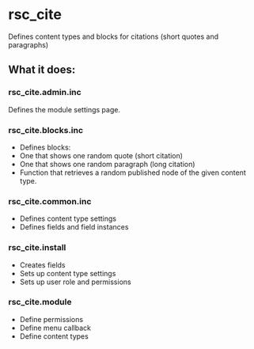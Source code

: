 # rsc_cite
Defines content types and blocks for citations (short quotes and paragraphs)

## What it does:

### rsc_cite.admin.inc

Defines the module settings page.

### rsc_cite.blocks.inc

- Defines blocks:
 - One that shows one random quote (short citation)
 - One that shows one random paragraph (long citation)
- Function that retrieves a random published node of the given content type.

### rsc_cite.common.inc

- Defines content type settings
- Defines fields and field instances

### rsc_cite.install

- Creates fields
- Sets up content type settings
- Sets up user role and permissions

### rsc_cite.module

- Define permissions
- Define menu callback
- Define content types
